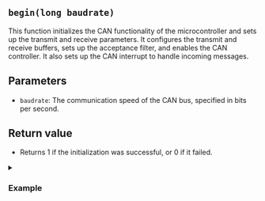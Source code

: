 ## `begin(long baudrate)`

This function initializes the CAN functionality of the microcontroller and sets up the transmit and receive parameters. It configures the transmit and receive buffers, sets up the acceptance filter, and enables the CAN controller. It also sets up the CAN interrupt to handle incoming messages.

## Parameters
- `baudrate`: The communication speed of the CAN bus, specified in bits per second.

## Return value
- Returns 1 if the initialization was successful, or 0 if it failed.

<details> <summary><h3>Example</h3></summary>

```
CANSAME5x can0;

if (can0.begin(500000)) {
  // CAN initialization successful
} else {
  // CAN initialization failed
}
```

</details>
